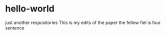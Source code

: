 # hello-world
just another respositories
This is my edits of  the paper
the fellow fiel is four sentence
